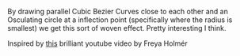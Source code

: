 By drawing parallel Cubic Bezier Curves close to each other and an Osculating circle at a inflection point (specifically where the radius is smallest) we get this sort of woven effect. Pretty interesting I think. 

Inspired by [this](https://www.youtube.com/watch?v=aVwxzDHniEw) brilliant youtube video by Freya Holmér
